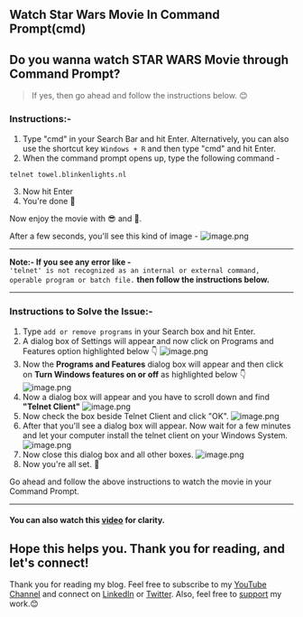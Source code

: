 ## Watch Star Wars Movie In Command Prompt(cmd)

## Do you wanna watch STAR WARS Movie through Command Prompt?
> If yes, then go ahead and follow the instructions below. 😊


### Instructions:-

1. Type "cmd" in your Search Bar and hit Enter. Alternatively, you can also use the shortcut key `Windows + R` and then type "cmd" and hit Enter.
2. When the command prompt opens up, type the following command -
```cmd
telnet towel.blinkenlights.nl
```
3. Now hit Enter
4. You're done 🎉

Now enjoy the movie with 😎 and 🍿. 

After a few seconds, you'll see this kind of image - 
![image.png](https://cdn.hashnode.com/res/hashnode/image/upload/v1644739973185/QgyjUiKls.png)

--- 
**Note:- If you see any error like -**   
` 'telnet' is not recognized as an internal or external command, operable program or batch file.
`
**then follow the instructions below.**

---

### Instructions to Solve the Issue:-

1. Type `add or remove programs` in your Search box and hit Enter.
2. A dialog box of Settings will appear and now click on Programs and Features option highlighted below 👇 
![image.png](https://cdn.hashnode.com/res/hashnode/image/upload/v1644740320451/ZNYilp1ZR.png)
3. Now the **Programs and Features** dialog box will appear and then click on **Turn Windows features on or off** as highlighted below 👇 
![image.png](https://cdn.hashnode.com/res/hashnode/image/upload/v1644740555060/KnJ3-tLvm.png)
4. Now a dialog box will appear and you have to scroll down and find **"Telnet Client"** 
![image.png](https://cdn.hashnode.com/res/hashnode/image/upload/v1644740766491/-ZJncHzJI.png)
5. Now check the box beside Telnet Client and click "OK". 
![image.png](https://cdn.hashnode.com/res/hashnode/image/upload/v1644740892003/M8-U5QJzn.png)
6. After that you'll see a dialog box will appear. Now wait for a few minutes and let your computer install the telnet client on your Windows System.
![image.png](https://cdn.hashnode.com/res/hashnode/image/upload/v1644739753295/5iJkn6Cpp.png)
7. Now close this dialog box and all other boxes. 
![image.png](https://cdn.hashnode.com/res/hashnode/image/upload/v1644739828423/2K1EQGz8t.png)
8. Now you're all set. 🎉

Go ahead and follow the above instructions to watch the movie in your Command Prompt. 

--- 

#### You can also watch this [video](https://youtu.be/seZUKcd4-nE) for clarity.

## Hope this helps you. Thank you for reading, and let's connect!
Thank you for reading my blog. Feel free to subscribe to my [YouTube Channel](https://www.youtube.com/channel/UCsuzc8lqAbgUYo4yzpjtfSw) and connect on [LinkedIn](https://www.linkedin.com/in/susmita-dey-15a15a210/) or [Twitter](https://twitter.com/its_SusmitaDey).
Also, feel free to [support](https://www.buymeacoffee.com/susmitadey) my work.😊
